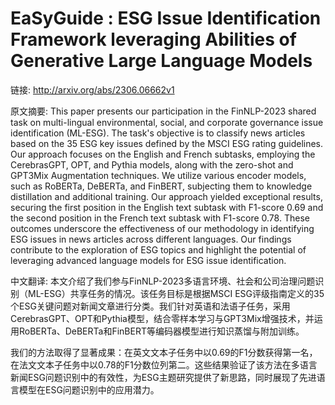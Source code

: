 # EaSyGuide : ESG Issue Identification Framework leveraging Abilities of Generative Large Language Models

链接: http://arxiv.org/abs/2306.06662v1

原文摘要:
This paper presents our participation in the FinNLP-2023 shared task on
multi-lingual environmental, social, and corporate governance issue
identification (ML-ESG). The task's objective is to classify news articles
based on the 35 ESG key issues defined by the MSCI ESG rating guidelines. Our
approach focuses on the English and French subtasks, employing the CerebrasGPT,
OPT, and Pythia models, along with the zero-shot and GPT3Mix Augmentation
techniques. We utilize various encoder models, such as RoBERTa, DeBERTa, and
FinBERT, subjecting them to knowledge distillation and additional training.
  Our approach yielded exceptional results, securing the first position in the
English text subtask with F1-score 0.69 and the second position in the French
text subtask with F1-score 0.78. These outcomes underscore the effectiveness of
our methodology in identifying ESG issues in news articles across different
languages. Our findings contribute to the exploration of ESG topics and
highlight the potential of leveraging advanced language models for ESG issue
identification.

中文翻译:
本文介绍了我们参与FinNLP-2023多语言环境、社会和公司治理问题识别（ML-ESG）共享任务的情况。该任务目标是根据MSCI ESG评级指南定义的35个ESG关键问题对新闻文章进行分类。我们针对英语和法语子任务，采用CerebrasGPT、OPT和Pythia模型，结合零样本学习与GPT3Mix增强技术，并运用RoBERTa、DeBERTa和FinBERT等编码器模型进行知识蒸馏与附加训练。

我们的方法取得了显著成果：在英文文本子任务中以0.69的F1分数获得第一名，在法文文本子任务中以0.78的F1分数位列第二。这些结果验证了该方法在多语言新闻ESG问题识别中的有效性，为ESG主题研究提供了新思路，同时展现了先进语言模型在ESG问题识别中的应用潜力。
